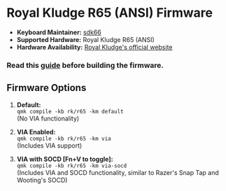 # Royal Kludge R65 (ANSI) Firmware

* **Keyboard Maintainer:** [sdk66](https://github.com/sdk66)
* **Supported Hardware:** Royal Kludge R65 (ANSI)
* **Hardware Availability:** [Royal Kludge's official website](http://www.rkgaming.com)

### Read this [guide](https://github.com/irfanjmdn/r65#guide) before building the firmware. 

## Firmware Options

1. **Default:**  
   `qmk compile -kb rk/r65 -km default`  
   (No VIA functionality)

2. **VIA Enabled:**  
   `qmk compile -kb rk/r65 -km via`  
   (Includes VIA support)

3. **VIA with SOCD [Fn+V to toggle]:**  
   `qmk compile -kb rk/r65 -km via-socd`  
   (Includes VIA and SOCD functionality, similar to Razer's Snap Tap and Wooting's SOCD)
